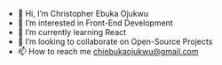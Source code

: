 - 👋 Hi, I’m Christopher Ebuka Ojukwu
- 👀 I’m interested in Front-End Development
- 🌱 I’m currently learning React
- 💞️ I’m looking to collaborate on Open-Source Projects
- 📫 How to reach me chiebukaojukwu@gmail.com 

<!---
ChristopherEbukaOjukwu/ChristopherEbukaOjukwu is a ✨ special ✨ repository because its `README.md` (this file) appears on your GitHub profile.
You can click the Preview link to take a look at your changes.
--->
